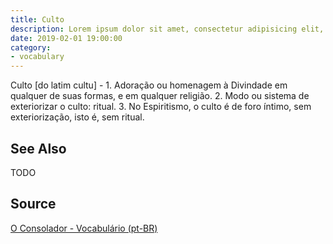 ```yaml
---
title: Culto
description: Lorem ipsum dolor sit amet, consectetur adipisicing elit, sed do eiusmod tempor incididunt ut labore et dolore magna aliqua.  TODO
date: 2019-02-01 19:00:00
category:
- vocabulary
---
```


Culto [do latim cultu] - 1. Adoração ou homenagem à Divindade em qualquer de suas formas, e em qualquer religião. 2. Modo ou sistema de exteriorizar o culto: ritual. 3. No Espiritismo, o culto é de foro íntimo, sem exteriorização, isto é, sem ritual.

## See Also
TODO

## Source
[O Consolador - Vocabulário (pt-BR)](http://www.oconsolador.com.br/linkfixo/vocabulario/principal.html)


